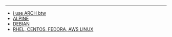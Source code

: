 ---

- [i use ARCH btw](./ARCH/index.md)
- [ALPINE](./ALPINE/index.md)
- [DEBIAN](./DEBIAN/index.md)
- [RHEL, CENTOS, FEDORA, AWS LINUX](./RHEL/index.md)
